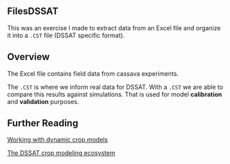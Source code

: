 ## FilesDSSAT

This was an exercise I made to extract data from an Excel file and organize it into a `.CST` file (DSSAT specific format).

## Overview

The Excel file contains field data from cassava experiments. 

The `.CST` is where we inform real data for DSSAT. With a `.CST` we are able to compare this results against simulations. 
That is used for model **calibration** and **validation** purposes.

## Further Reading

[Working with dynamic crop models](https://www.elsevier.com/books/working-with-dynamic-crop-models/wallach/978-0-12-811756-9)

[The DSSAT crop modeling ecosystem](https://shop.bdspublishing.com/store/bds/detail/product/3-190-9781786765185)
